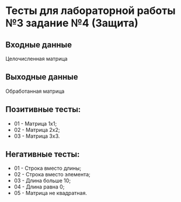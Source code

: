 # Тесты для лабораторной работы №3 задание №4 (Защита)

## Входные данные
Целочисленная матрица

## Выходные данные
Обработанная матрица

## Позитивные тесты:
- 01 - Матрица 1х1;
- 02 - Матрица 2х2;
- 03 - Матрица 3х3.

## Негативные тесты:
- 01 - Строка вместо длины;
- 02 - Строка вместо элемента;
- 03 - Длина больше 10;
- 04 - Длина равна 0;
- 05 - Матрица не квадратная.
